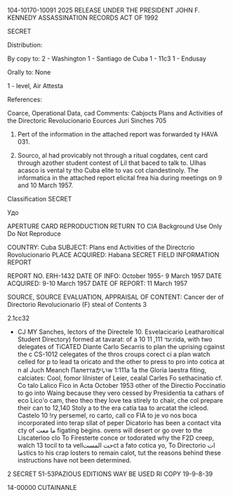 104-10170-10091 2025 RELEASE UNDER THE PRESIDENT JOHN F. KENNEDY ASSASSINATION RECORDS ACT OF 1992

SECRET

Distribution:

By copy to: 2 - Washington
1 - Santiago de Cuba
1 - 11c3
1 - Endusay

Orally to: None

1 - level, Air Attesta

References:

Coarce, Operational Data, cad Comments:
Cabjocts Plans and Activities of the Directoric Revolucionario
Eources Juri Sinches 705

1. Pert of the information in the attached report was forwarded ty
HAVA 031.

2. Sourco, al had provicably not through a ritual cogdates, cent card through azother student contest of Lil that baced to talk to. Ulhas acasco is vental ty tho Cuba elite to vas cot clandestinoly. The informatica in the attached report elicital frea hia during meetings on 9 and 10 March 1957.

Classification
SECRET

Удо

APERTURE CARD REPRODUCTION
RETURN TO CIA
Background Use Only
Do Not Reproduce

COUNTRY: Cuba
SUBJECT: Plans end Activities of the Directcrio Rovolucionario
PLACE ACQUIRED: Habana
SECRET
FIELD INFORMATION REPORT

REPORT NO. ERH-1432
DATE OF INFO: October 1955-
9 March 1957
DATE ACQUIRED: 9-10 March 1957
DATE OF REPORT: 11 March 1957

SOURCE, SOURCE EVALUATION, APPRAISAL OF CONTENT:
Cancer der of Directorio Revolucionario (F)
steal of Contents 3

2.1cc32
- CJ MY Sanches, lectors of the Directele 10. Esvelacicario Leatharoitical Student Directory) formed at tavarat: of a 10 11 ,111 עד:rida, with two delegates of TiCATED Diante Carlo Secarris to plan the uprising cgainst the c CS-1012 celegates of the thros croups corect ci a plan watch celled for p to lead ta oricato and the other to press to pro into cotica at n al Juch Meanch Палеттаかいw 1:111a 1a the Gloria laestra fiting, calciates: Cool, fomor lilnister of Leier, cealal Carles Fo
sethacinatio cf. Co talo Lalico Fico in Acta October 1953 other of the Directio Poccinatio to go into Waing because they vero cessed by Presidentia ta cathars of eco Lico'o cam, theo theo they love tea stirely to chair, che col prepare their can to 12,140 Stoly a to the era catia taa to arcatat the icleod. Castelo 10 !ry persemel, ro carto, call co FIA to je vo nos boca incorporated into terap sllat of peper Dicatorio has been a contact vita cty of ما معت figating begins. ovens will desert or go over to the Liscaterloo clo To Firesterte conce or todorated why the F2D creep, walch 13 tocil to ta vellحت المستct a fato cotica yo, To Directorio ات ماstics to his crap losters to remain calot, tut the reasons behind these instructions have not been determined.

2
SECRET
51-53PAZIOUS EDITIONS WAY BE USED
RI COPY 19-9-8-39

14-00000
CUTAINANLE
